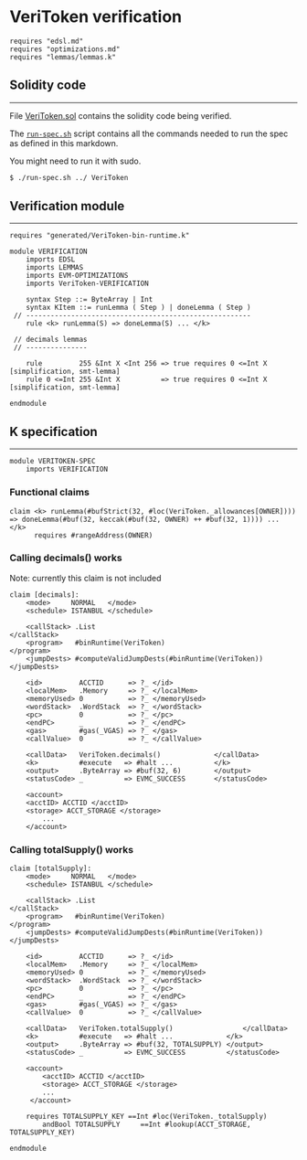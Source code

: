 # VeriToken verification

```k
requires "edsl.md"
requires "optimizations.md"
requires "lemmas/lemmas.k"
```

## Solidity code
---
File [VeriToken.sol](../smart-contracts/src/VeriToken.sol) contains the solidity code being verified.

The [`run-spec.sh`](./run-spec.sh) script  contains all the  commands needed to run the spec as  defined in this markdown.

You might need to run it with sudo.

```bash
$ ./run-spec.sh ../ VeriToken
```

## Verification module
---

```k
requires "generated/VeriToken-bin-runtime.k"

module VERIFICATION
    imports EDSL
    imports LEMMAS
    imports EVM-OPTIMIZATIONS
    imports VeriToken-VERIFICATION

    syntax Step ::= ByteArray | Int
    syntax KItem ::= runLemma ( Step ) | doneLemma ( Step )
 // -------------------------------------------------------
    rule <k> runLemma(S) => doneLemma(S) ... </k>

 // decimals lemmas
 // ---------------

    rule         255 &Int X <Int 256 => true requires 0 <=Int X [simplification, smt-lemma]
    rule 0 <=Int 255 &Int X          => true requires 0 <=Int X [simplification, smt-lemma]

endmodule
```

## K specification
---

```k
module VERITOKEN-SPEC
    imports VERIFICATION
```

### Functional claims

```k
claim <k> runLemma(#bufStrict(32, #loc(VeriToken._allowances[OWNER]))) => doneLemma(#buf(32, keccak(#buf(32, OWNER) ++ #buf(32, 1)))) ... </k>
      requires #rangeAddress(OWNER)
```

### Calling decimals() works

Note: currently this claim is not  included
```
claim [decimals]:
    <mode>     NORMAL   </mode>
    <schedule> ISTANBUL </schedule>

    <callStack> .List                                      </callStack>
    <program>   #binRuntime(VeriToken)                         </program>
    <jumpDests> #computeValidJumpDests(#binRuntime(VeriToken)) </jumpDests>

    <id>         ACCTID      => ?_ </id>
    <localMem>   .Memory     => ?_ </localMem>
    <memoryUsed> 0           => ?_ </memoryUsed>
    <wordStack>  .WordStack  => ?_ </wordStack>
    <pc>         0           => ?_ </pc>
    <endPC>      _           => ?_ </endPC>
    <gas>        #gas(_VGAS) => ?_ </gas>
    <callValue>  0           => ?_ </callValue>

    <callData>   VeriToken.decimals()             </callData>
    <k>          #execute   => #halt ...          </k>
    <output>     .ByteArray => #buf(32, 6)        </output>
    <statusCode> _          => EVMC_SUCCESS       </statusCode>

    <account>
    <acctID> ACCTID </acctID>
    <storage> ACCT_STORAGE </storage>
        ...
    </account>
```

### Calling totalSupply() works

```k
claim [totalSupply]:
    <mode>     NORMAL   </mode>
    <schedule> ISTANBUL </schedule>

    <callStack> .List                                      </callStack>
    <program>   #binRuntime(VeriToken)                         </program>
    <jumpDests> #computeValidJumpDests(#binRuntime(VeriToken)) </jumpDests>

    <id>         ACCTID      => ?_ </id>
    <localMem>   .Memory     => ?_ </localMem>
    <memoryUsed> 0           => ?_ </memoryUsed>
    <wordStack>  .WordStack  => ?_ </wordStack>
    <pc>         0           => ?_ </pc>
    <endPC>      _           => ?_ </endPC>
    <gas>        #gas(_VGAS) => ?_ </gas>
    <callValue>  0           => ?_ </callValue>

    <callData>   VeriToken.totalSupply()                 </callData>
    <k>          #execute   => #halt ...             </k>
    <output>     .ByteArray => #buf(32, TOTALSUPPLY) </output>
    <statusCode> _          => EVMC_SUCCESS          </statusCode>

    <account>
        <acctID> ACCTID </acctID>
        <storage> ACCT_STORAGE </storage>
        ...
     </account>

    requires TOTALSUPPLY_KEY ==Int #loc(VeriToken._totalSupply)
        andBool TOTALSUPPLY     ==Int #lookup(ACCT_STORAGE,  TOTALSUPPLY_KEY)
```

```k
endmodule
```
